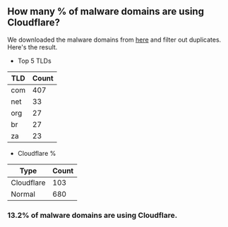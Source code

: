## How many % of malware domains are using Cloudflare?


We downloaded the malware domains from [here](https://urlhaus.abuse.ch) and filter out duplicates.
Here's the result.


[//]: # (start replacement)


- Top 5 TLDs

| TLD | Count |
| --- | --- |
| com | 407 |
| net | 33 |
| org | 27 |
| br | 27 |
| za | 23 |


- Cloudflare %

| Type | Count |
| --- | --- |
| Cloudflare | 103 |
| Normal | 680 |


### 13.2% of malware domains are using Cloudflare.